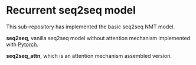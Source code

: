 # Recurrent seq2seq model

This sub-repository has implemented the basic seq2seq NMT model. 

**seq2seq**, vanilla seq2seq model without attention mechanism implemented with [Pytorch](https://pytorch.org/).   


**seq2seq_attn**, which is an attention mechanism assembled version.
